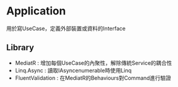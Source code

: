 Application
=================

用於寫UseCase，定義外部裝置或資料的Interface



Library
-----------------
- MediatR : 增加每個UseCase的內聚性，解除傳統Service的耦合性
- Linq.Async : 讀取IAsyncenumerable時使用Linq
- FluentValidation : 在MediatR的Behaviours對Command進行驗證